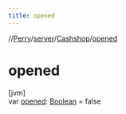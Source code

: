 ```yaml
---
title: opened
---
```

//[Perry](../../../index.html)/[server](../index.html)/[Cashshop](index.html)/[opened](opened.html)



# opened



[jvm]\
var [opened](opened.html): [Boolean](https://kotlinlang.org/api/latest/jvm/stdlib/kotlin/-boolean/index.html) = false




